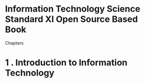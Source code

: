 # Information Technology Science Standard XI Open Source Based Book 

Chapters 

# 1 . Introduction to Information Technology 


